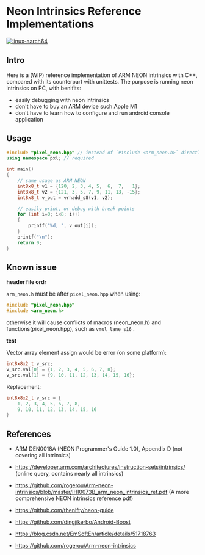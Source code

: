 # Neon Intrinsics Reference Implementations

[![linux-aarch64](https://github.com/zchrissirhcz/pixel/actions/workflows/linux-aarch64.yml/badge.svg)](https://github.com/zchrissirhcz/pixel/actions/workflows/linux-aarch64.yml)

## Intro
Here is a (WIP) reference implementation of ARM NEON intrinsics with C++, compared with its counterpart with unittests. The purpose is running neon intrinsics on PC, with benifits:
- easily debugging with neon intrinsics
- don't have to buy an ARM device such Apple M1
- don't have to learn how to configure and run android console application

## Usage
```c++
#include "pixel_neon.hpp" // instead of `#include <arm_neon.h>` directly
using namespace pxl; // required

int main()
{
    // same usage as ARM NEON
    int8x8_t v1 = {120, 2, 3, 4, 5,  6,  7,   1};
    int8x8_t v2 = {121, 3, 5, 7, 9, 11, 13, -15};
    int8x8_t v_out = vrhadd_s8(v1, v2);

    // easily print, or debug with break points
    for (int i=0; i<8; i++)
    {
        printf("%d, ", v_out[i]);
    }
    printf("\n");
    return 0;
}
```

## Known issue

**header file ordr**

`arm_neon.h` must be after `pixel_neon.hpp` when using:
```c++
#include "pixel_neon.hpp"
#include <arm_neon.h>
```
otherwise it will cause conflicts of macros (neon_neon.h) and functions(pixel_neon.hpp), such as `vmul_lane_s16` .


**test**

Vector array element assign would be error (on some platform):
```c++
int8x8x2_t v_src;
v_src.val[0] = {1, 2, 3, 4, 5, 6, 7, 8};
v_src.val[1] = {9, 10, 11, 12, 13, 14, 15, 16};
```
Replacement:
```c++
int8x8x2_t v_src = {
    1, 2, 3, 4, 5, 6, 7, 8,
    9, 10, 11, 12, 13, 14, 15, 16
}
```

## References

- ARM DEN0018A (NEON Programmer's Guide 1.0), Appendix D (not covering all intrinsics)

- https://developer.arm.com/architectures/instruction-sets/intrinsics/ (online query, contains nearly all intrinsics)

- https://github.com/rogerou/Arm-neon-intrinsics/blob/master/IHI0073B_arm_neon_intrinsics_ref.pdf (A more comprehensive NEON intrinsics reference pdf)

- https://github.com/thenifty/neon-guide

- https://github.com/dingjikerbo/Android-Boost

- https://blog.csdn.net/EmSoftEn/article/details/51718763

- https://github.com/rogerou/Arm-neon-intrinsics